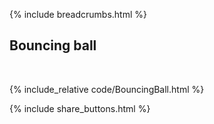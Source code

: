 {% include breadcrumbs.html %}

## Bouncing ball
<div class="header_line"><br/></div>

{% include_relative code/BouncingBall.html %}

<p style="clear: both;"></p>

{% include share_buttons.html %}